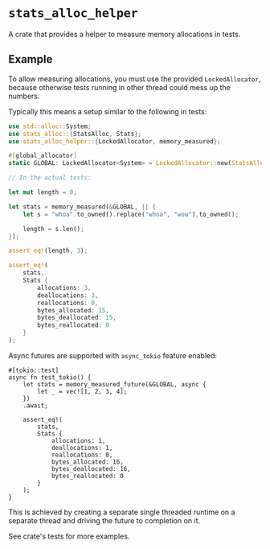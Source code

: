 # `stats_alloc_helper`

A crate that provides a helper to measure memory allocations in tests.

## Example

To allow measuring allocations, you must use the provided `LockedAllocator`,
because otherwise tests running in other thread could mess up the numbers.

Typically this means a setup similar to the following in tests:


```rust
use std::alloc::System;
use stats_alloc::{StatsAlloc, Stats};
use stats_alloc_helper::{LockedAllocator, memory_measured};

#[global_allocator]
static GLOBAL: LockedAllocator<System> = LockedAllocator::new(StatsAlloc::system());

// In the actual tests:

let mut length = 0;

let stats = memory_measured(&GLOBAL, || {
    let s = "whoa".to_owned().replace("whoa", "wow").to_owned();

    length = s.len();
});

assert_eq!(length, 3);

assert_eq!(
    stats,
    Stats {
        allocations: 3,
        deallocations: 3,
        reallocations: 0,
        bytes_allocated: 15,
        bytes_deallocated: 15,
        bytes_reallocated: 0
    }
);
```

Async futures are supported with `async_tokio` feature enabled:

```rust,ignore
#[tokio::test]
async fn test_tokio() {
    let stats = memory_measured_future(&GLOBAL, async {
        let _ = vec![1, 2, 3, 4];
    })
    .await;

    assert_eq!(
        stats,
        Stats {
            allocations: 1,
            deallocations: 1,
            reallocations: 0,
            bytes_allocated: 16,
            bytes_deallocated: 16,
            bytes_reallocated: 0
        }
    );
}
```

This is achieved by creating a separate single threaded runtime
on a separate thread and driving the future to completion on it.

See crate's tests for more examples.
